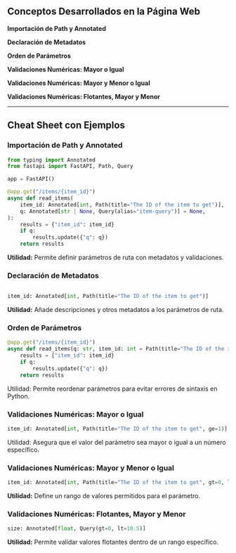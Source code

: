 ## Conceptos Desarrollados en la Página Web

**Importación de Path y Annotated**

**Declaración de Metadatos**

**Orden de Parámetros**

**Validaciones Numéricas: Mayor o Igual**

**Validaciones Numéricas: Mayor y Menor o Igual**

**Validaciones Numéricas: Flotantes, Mayor y Menor**

---

## Cheat Sheet con Ejemplos

### Importación de Path y Annotated

```python
from typing import Annotated
from fastapi import FastAPI, Path, Query

app = FastAPI()

@app.get("/items/{item_id}")
async def read_items(
    item_id: Annotated[int, Path(title="The ID of the item to get")],
    q: Annotated[str | None, Query(alias="item-query")] = None,
):
    results = {"item_id": item_id}
    if q:
        results.update({"q": q})
    return results
```

**Utilidad:** Permite definir parámetros de ruta con metadatos y validaciones.

### Declaración de Metadatos

```python

item_id: Annotated[int, Path(title="The ID of the item to get")]
```

**Utilidad:** Añade descripciones y otros metadatos a los parámetros de ruta.

### Orden de Parámetros

```python
@app.get("/items/{item_id}")
async def read_items(q: str, item_id: int = Path(title="The ID of the item to get")):
    results = {"item_id": item_id}
    if q:
        results.update({"q": q})
    return results
```

Utilidad: Permite reordenar parámetros para evitar errores de sintaxis en Python.

### Validaciones Numéricas: Mayor o Igual

```python
item_id: Annotated[int, Path(title="The ID of the item to get", ge=1)]
```

Utilidad: Asegura que el valor del parámetro sea mayor o igual a un número específico.

### Validaciones Numéricas: Mayor y Menor o Igual

```python
item_id: Annotated[int, Path(title="The ID of the item to get", gt=0, le=1000)]
```

**Utilidad:** Define un rango de valores permitidos para el parámetro.

### Validaciones Numéricas: Flotantes, Mayor y Menor

```python
size: Annotated[float, Query(gt=0, lt=10.5)]
```

**Utilidad:** Permite validar valores flotantes dentro de un rango específico.
